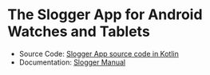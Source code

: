 # The Slogger App for Android Watches and Tablets
- Source Code: [Slogger App source code in Kotlin](https://github.com/zfzhong/slogger/)
- Documentation: [Slogger Manual](https://github.com/ACOI-UofSC/Slog_HR/blob/main/docs/slogger-manual.pdf)

